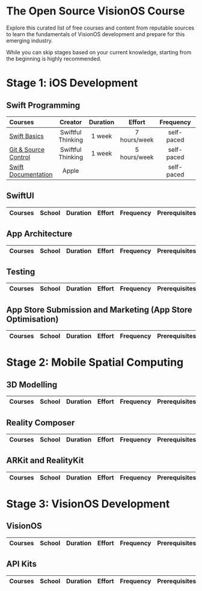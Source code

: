 # The Open Source VisionOS Course

Explore this curated list of free courses and content from reputable sources to learn the fundamentals of VisionOS development and prepare for this emerging industry. 

While you can skip stages based on your current knowledge, starting from the beginning is highly recommended.

# Stage 1: iOS Development 
## Swift Programming
Courses | Creator | Duration | Effort | Frequency | Prerequisites
:-- | :--: | :--: | :--: | :--: | :--:
[Swift Basics](https://www.youtube.com/playlist?list=PLwvDm4VfkdpiLvzZFJI6rVIBtdolrJBVB) | Swiftful Thinking | 1 week | 7 hours/week | self-paced | none
[Git & Source Control](https://www.youtube.com/playlist?list=PLwvDm4VfkdpiALKk34l9mUS2f4mdJPvXq) | Swiftful Thinking | 1 week | 5 hours/week | self-paced | none
[Swift Documentation](https://www.swift.org/documentation/) | Apple | | | self-paced | none

## SwiftUI
Courses | School | Duration | Effort | Frequency | Prerequisites
:-- | :--: | :--: | :--: | :--: | :--:

## App Architecture
Courses | School | Duration | Effort | Frequency | Prerequisites
:-- | :--: | :--: | :--: | :--: | :--:

## Testing
Courses | School | Duration | Effort | Frequency | Prerequisites
:-- | :--: | :--: | :--: | :--: | :--:

## App Store Submission and Marketing (App Store Optimisation)
Courses | School | Duration | Effort | Frequency | Prerequisites
:-- | :--: | :--: | :--: | :--: | :--:


# Stage 2: Mobile Spatial Computing
## 3D Modelling
Courses | School | Duration | Effort | Frequency | Prerequisites
:-- | :--: | :--: | :--: | :--: | :--:

## Reality Composer
Courses | School | Duration | Effort | Frequency | Prerequisites
:-- | :--: | :--: | :--: | :--: | :--:

## ARKit and RealityKit
Courses | School | Duration | Effort | Frequency | Prerequisites
:-- | :--: | :--: | :--: | :--: | :--:


# Stage 3: VisionOS Development
## VisionOS
Courses | School | Duration | Effort | Frequency | Prerequisites
:-- | :--: | :--: | :--: | :--: | :--:

## API Kits
Courses | School | Duration | Effort | Frequency | Prerequisites
:-- | :--: | :--: | :--: | :--: | :--:
